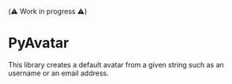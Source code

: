 (⚠️ Work in progress ⚠️)

# PyAvatar

This library creates a default avatar from a given string such as an 
username or an email address.
